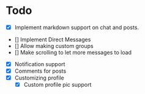 # Todo
- [x] Implement markdown support on chat and posts.
- [] Implement Direct Messages
- [] Allow making custom groups
- [] Make scrolling to let more messages to load
- [x] Notification support
- [x] Comments for posts
- [x] Customizing profile
	- [x] Custom profile pic support
